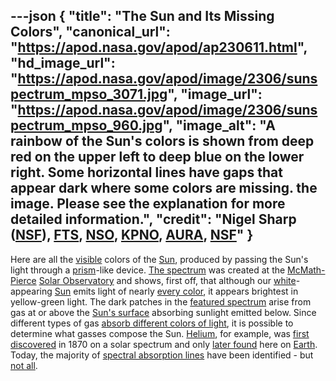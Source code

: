 ---json
{
  "title": "The Sun and Its Missing Colors",
  "canonical_url": "https://apod.nasa.gov/apod/ap230611.html",
  "hd_image_url": "https://apod.nasa.gov/apod/image/2306/sunspectrum_mpso_3071.jpg",
  "image_url": "https://apod.nasa.gov/apod/image/2306/sunspectrum_mpso_960.jpg",
  "image_alt": "A rainbow of the Sun's colors is shown from deep red on the upper left to deep blue on the lower right. Some horizontal lines have gaps that appear dark where some colors are missing. the image. Please see the explanation for more detailed information.",
  "credit": "Nigel Sharp ([NSF](https://www.nsf.gov/)), [FTS](https://noirlab.edu/public/images/noao-02592/), [NSO](https://www.nso.edu/), [KPNO](https://noirlab.edu/public/programs/kitt-peak-national-observatory/), [AURA](https://www.aura-astronomy.org/), [NSF](https://www.nsf.gov/)"
}
---

Here are all the [visible](https://science.nasa.gov/ems/09_visiblelight) colors of the [Sun](https://solarsystem.nasa.gov/solar-system/sun/overview/), produced by passing the Sun's light through a [prism](http://en.wikipedia.org/wiki/Prism_%28optics%29)\-like device. [The spectrum](https://noirlab.edu/public/images/noao-sun/) was created at the [McMath-Pierce](https://noirlab.edu/public/programs/kitt-peak-national-observatory/mcmath-pierce-solar-telescope/) [Solar Observatory](https://apod.nasa.gov/apod/ap120316.html) and shows, first off, that although our [white](http://solar-center.stanford.edu/SID/activities/GreenSun.html)\-appearing [Sun](https://apod.nasa.gov/apod/sun.html) emits light of nearly [every color](https://www.windows2universe.org/sun/spectrum/multispectral_sun_overview.html), it appears brightest in yellow-green light. The dark patches in the [featured spectrum](https://noirlab.edu/public/images/noao-sun/) arise from gas at or above the [Sun's surface](https://apod.nasa.gov/apod/ap160919.html) absorbing sunlight emitted below. Since different types of gas [absorb different colors of light](http://astronomy.swin.edu.au/cosmos/a/absorption+line), it is possible to determine what gasses compose the Sun. [Helium](http://en.wikipedia.org/wiki/Helium), for example, was [first discovered](https://www.smithsonianmag.com/history/how-scientists-discovered-helium-first-alien-element-1868-180970057/) in 1870 on a solar spectrum and only [later found](http://www.youtube.com/watch?v=d-XbjFn3aqE) here on [Earth](http://antwrp.gsfc.nasa.gov/apod/image/0208/earthlights02_dmsp_big.jpg). Today, the majority of [spectral absorption lines](https://www.khanacademy.org/partner-content/nasa/measuringuniverse/spectroscopy/a/absorptionemission-lines) have been identified - but [not all](https://ui.adsabs.harvard.edu/abs/2005ASPC..336...25A/abstract).
